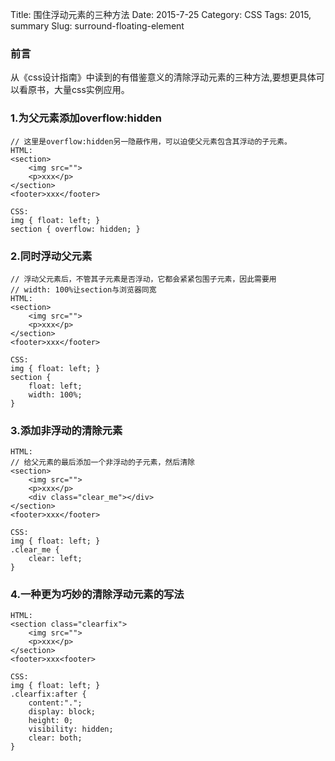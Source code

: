 Title: 围住浮动元素的三种方法
Date: 2015-7-25
Category: CSS
Tags: 2015, summary
Slug: surround-floating-element

### 前言
从《css设计指南》中读到的有借鉴意义的清除浮动元素的三种方法,要想更具体可以看原书，大量css实例应用。

### 1.为父元素添加overflow:hidden
```
// 这里是overflow:hidden另一隐蔽作用，可以迫使父元素包含其浮动的子元素。
HTML:
<section>
	<img src="">
    <p>xxx</p>
</section>
<footer>xxx</footer>

CSS:
img { float: left; }
section { overflow: hidden; }
```
### 2.同时浮动父元素
```
// 浮动父元素后，不管其子元素是否浮动，它都会紧紧包围子元素，因此需要用
// width: 100%让section与浏览器同宽
HTML:
<section>
    <img src="">
    <p>xxx</p>
</section>
<footer>xxx</footer>

CSS:
img { float: left; }
section {
	float: left;
    width: 100%;
}
```
### 3.添加非浮动的清除元素
```
HTML:
// 给父元素的最后添加一个非浮动的子元素，然后清除
<section>
	<img src="">
    <p>xxx</p>
    <div class="clear_me"></div>
</section>
<footer>xxx</footer>

CSS:
img { float: left; }
.clear_me {
	clear: left;
}
```
### 4.一种更为巧妙的清除浮动元素的写法
```
HTML:
<section class="clearfix">
	<img src="">
    <p>xxx</p>
</section>
<footer>xxx<footer>

CSS:
img { float: left; }
.clearfix:after {
	content:".";
	display: block;
    height: 0;
    visibility: hidden;
    clear: both;
}
```


